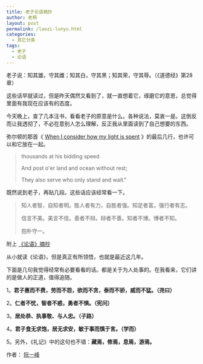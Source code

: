 ```yaml
---
title: 老子论语摘抄
author: 老杨
layout: post
permalink: /laozi-lunyu.html
categories:
  - 其它分类
tags:
  - 老子
  - 论语
---
```

老子说：知其雄，守其雌；知其白，守其黑；知其荣，守其辱。（《道德经》第28章）  


  
这些话早就读过，但是昨天偶然又看到了，就一直想着它，琢磨它的意思，总觉得里面有我现在应该有的态度。

今天晚上，查了几本注书，看看老子的原意是什么。各种说法，莫衷一是。这倒反而让我透彻了，不必在意别人怎么理解，反正我从里面读到了自己想要的东西。

弥尔顿的那首《 <a href="http://www.ruanyifeng.com/blog/2006/03/post_197.html" target="_blank">When I consider how my light is spent</a> 》的最后几行，也许可以和它放在一起。

> thousands at his bidding speed
> 
> And post o'er land and ocean without rest;
> 
> They also serve who only stand and wait."

既然说到老子，再贴几段。这些话应该经常看一下。

> 知人者智，自知者明。胜人者有力，自胜者强。知足者富。强行者有志。
> 
> 信言不美。美言不信。善者不辩。辩者不善。知者不博。博者不知。
> 
> 抱朴守一。

附上 <a href="http://www.ruanyifeng.com/blog/2007/01/quotes_of_confucius.html" target="_blank">《论语》摘抄</a>

从小就读《论语》，但是真正有所领悟，也就是最近这几年。

下面是几句我觉得经常有必要看看的话。都是关于为人处事的。在我看来，它们讲的是做人的正道，值得追随。

1。**君子惠而不费，劳而不怨，欲而不贪，泰而不骄，威而不猛。（尧曰）**

2。**仁者不忧，智者不惑，勇者不惧。（宪问）**

3。**居处恭、执事敬、与人忠。（子路）**

4。**君子食无求饱，居无求安，敏于事而慎于言。（学而）**

5。另外，《礼记》中的这句也不错：**藏焉，修焉，息焉，游焉。**

作者： <a href="http://www.ruanyifeng.com/blog/2006/04/post_211.html" target="_blank">阮一峰</a>